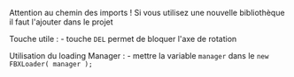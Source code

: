 Attention au chemin des imports !
Si vous utilisez une nouvelle bibliothèque il faut l'ajouter dans le projet

Touche utile : 
    - touche `DEL` permet de bloquer l'axe de rotation

Utilisation du loading Manager :
    - mettre la variable `manager` dans le `new FBXLoader( manager );`
